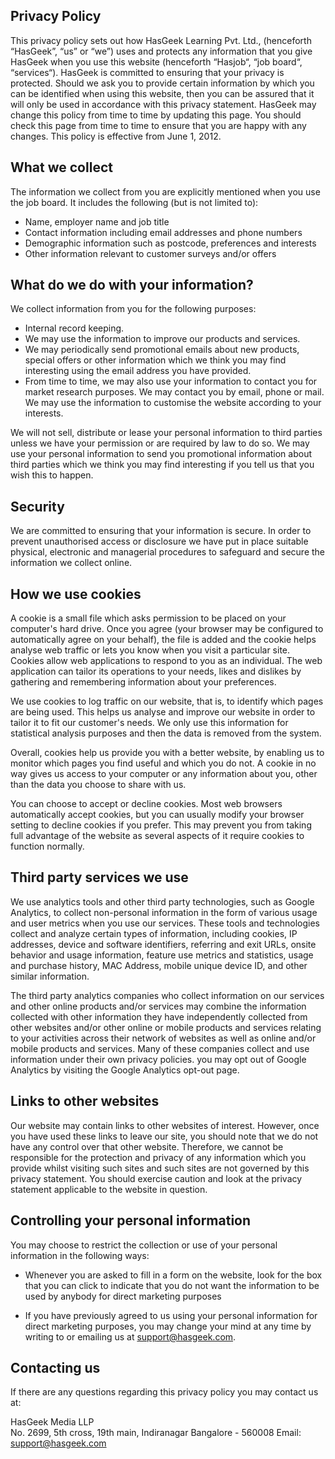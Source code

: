 ## Privacy Policy

This privacy policy sets out how HasGeek Learning Pvt. Ltd., (henceforth “HasGeek”, “us” or “we”) uses and protects any information that you give HasGeek when you use this website (henceforth “Hasjob“, “job board“, “services“). HasGeek is committed to ensuring that your privacy is protected. Should we ask you to provide certain information by which you can be identified when using this website, then you can be assured that it will only be used in accordance with this privacy statement. HasGeek may change this policy from time to time by updating this page. You should check this page from time to time to ensure that you are happy with any changes. This policy is effective from June 1, 2012.

## What we collect

The information we collect from you are explicitly mentioned when you use the job board. It includes the following (but is not limited to):

* Name, employer name and job title
* Contact information including email addresses and phone numbers
* Demographic information such as postcode, preferences and interests
* Other information relevant to customer surveys and/or offers

## What do we do with your information?

We collect information from you for the following purposes:

* Internal record keeping.
* We may use the information to improve our products and services.
* We may periodically send promotional emails about new products, special offers or other information which we think you may find interesting using the email address you have provided.
* From time to time, we may also use your information to contact you for market research purposes. We may contact you by email, phone or mail. We may use the information to customise the website according to your interests.

We will not sell, distribute or lease your personal information to third parties unless we have your permission or are required by law to do so. We may use your personal information to send you promotional information about third parties which we think you may find interesting if you tell us that you wish this to happen.

## Security

We are committed to ensuring that your information is secure. In order to prevent unauthorised access or disclosure we have put in place suitable physical, electronic and managerial procedures to safeguard and secure the information we collect online.

## How we use cookies

A cookie is a small file which asks permission to be placed on your computer's hard drive. Once you agree (your browser may be configured to automatically agree on your behalf), the file is added and the cookie helps analyse web traffic or lets you know when you visit a particular site. Cookies allow web applications to respond to you as an individual. The web application can tailor its operations to your needs, likes and dislikes by gathering and remembering information about your preferences.

We use cookies to log traffic on our website, that is, to identify which pages are being used. This helps us analyse and improve our website in order to tailor it to fit our customer's needs. We only use this information for statistical analysis purposes and then the data is removed from the system.

Overall, cookies help us provide you with a better website, by enabling us to monitor which pages you find useful and which you do not. A cookie in no way gives us access to your computer or any information about you, other than the data you choose to share with us.

You can choose to accept or decline cookies. Most web browsers automatically accept cookies, but you can usually modify your browser setting to decline cookies if you prefer. This may prevent you from taking full advantage of the website as several aspects of it require cookies to function normally.

## Third party services we use

We use analytics tools and other third party technologies, such as Google Analytics, to collect non-personal information in the form of various usage and user metrics when you use our services. These tools and technologies collect and analyze certain types of information, including cookies, IP addresses, device and software identifiers, referring and exit URLs, onsite behavior and usage information, feature use metrics and statistics, usage and purchase history, MAC Address, mobile unique device ID, and other similar information.

The third party analytics companies who collect information on our services and other online products and/or services may combine the information collected with other information they have independently collected from other websites and/or other online or mobile products and services relating to your activities across their network of websites as well as online and/or mobile products and services. Many of these companies collect and use information under their own privacy policies.
you may opt out of Google Analytics by visiting the Google Analytics opt-out page.

## Links to other websites

Our website may contain links to other websites of interest. However, once you have used these links to leave our site, you should note that we do not have any control over that other website. Therefore, we cannot be responsible for the protection and privacy of any information which you provide whilst visiting such sites and such sites are not governed by this privacy statement. You should exercise caution and look at the privacy statement applicable to the website in question.

## Controlling your personal information

You may choose to restrict the collection or use of your personal information in the following ways:

* Whenever you are asked to fill in a form on the website, look for the box that you can click to indicate that you do not want the information to be used by anybody for direct marketing purposes

* If you have previously agreed to us using your personal information for direct marketing purposes, you may change your mind at any time by writing to or emailing us at <support@hasgeek.com>.

## Contacting us

If there are any questions regarding this privacy policy you may contact us at:

HasGeek Media LLP  
No. 2699, 5th cross,
19th main, Indiranagar
Bangalore - 560008
Email: <support@hasgeek.com>
